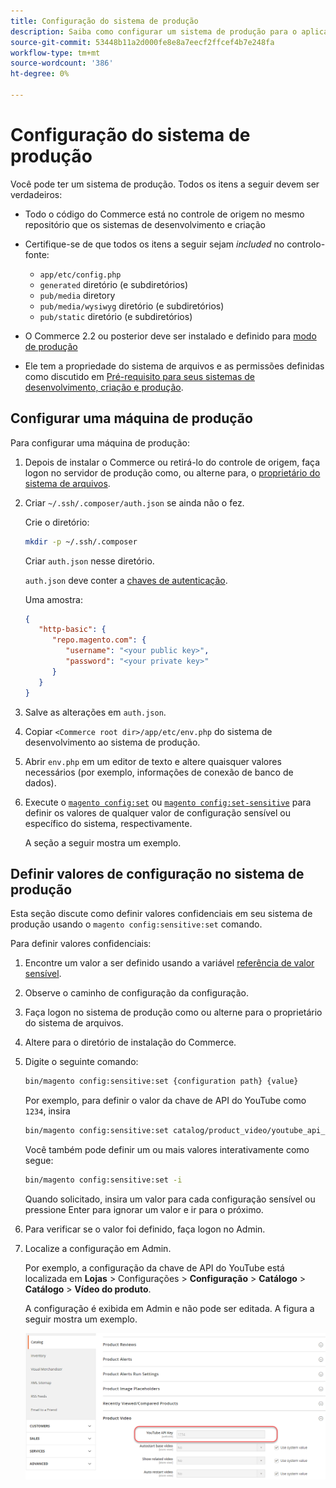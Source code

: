 ```yaml
---
title: Configuração do sistema de produção
description: Saiba como configurar um sistema de produção para o aplicativo Commerce.
source-git-commit: 53448b11a2d000fe8e8a7eecf2ffcef4b7e248fa
workflow-type: tm+mt
source-wordcount: '386'
ht-degree: 0%

---
```



# Configuração do sistema de produção

Você pode ter um sistema de produção. Todos os itens a seguir devem ser verdadeiros:

- Todo o código do Commerce está no controle de origem no mesmo repositório que os sistemas de desenvolvimento e criação
- Certifique-se de que todos os itens a seguir sejam _included_ no controlo-fonte:

   - `app/etc/config.php`
   - `generated` diretório (e subdiretórios)
   - `pub/media` diretory
   - `pub/media/wysiwyg` diretório (e subdiretórios)
   - `pub/static` diretório (e subdiretórios)

- O Commerce 2.2 ou posterior deve ser instalado e definido para [modo de produção](../bootstrap/application-modes.md#production-mode)
- Ele tem a propriedade do sistema de arquivos e as permissões definidas como discutido em [Pré-requisito para seus sistemas de desenvolvimento, criação e produção](../deployment/prerequisites.md).

## Configurar uma máquina de produção

Para configurar uma máquina de produção:

1. Depois de instalar o Commerce ou retirá-lo do controle de origem, faça logon no servidor de produção como, ou alterne para, o [proprietário do sistema de arquivos](https://glossary.magento.com/magento-file-system-owner).
1. Criar `~/.ssh/.composer/auth.json` se ainda não o fez.

   Crie o diretório:

   ```bash
   mkdir -p ~/.ssh/.composer
   ```

   Criar `auth.json` nesse diretório.

   `auth.json` deve conter a [chaves de autenticação](https://devdocs.magento.com/guides/v2.4/install-gde/prereq/connect-auth.html).

   Uma amostra:

   ```json
   {
      "http-basic": {
         "repo.magento.com": {
            "username": "<your public key>",
            "password": "<your private key>"
         }
      }
   }
   ```

1. Salve as alterações em `auth.json`.
1. Copiar `<Commerce root dir>/app/etc/env.php` do sistema de desenvolvimento ao sistema de produção.
1. Abrir `env.php` em um editor de texto e altere quaisquer valores necessários (por exemplo, informações de conexão de banco de dados).
1. Execute o [`magento config:set`](../cli/set-configuration-values.md) ou [`magento config:set-sensitive`](../cli/set-configuration-values.md) para definir os valores de qualquer valor de configuração sensível ou específico do sistema, respectivamente.

   A seção a seguir mostra um exemplo.

## Definir valores de configuração no sistema de produção

Esta seção discute como definir valores confidenciais em seu sistema de produção usando o `magento config:sensitive:set` comando.

Para definir valores confidenciais:

1. Encontre um valor a ser definido usando a variável [referência de valor sensível](../reference/config-reference-sens.md).
1. Observe o caminho de configuração da configuração.
1. Faça logon no sistema de produção como ou alterne para o proprietário do sistema de arquivos.
1. Altere para o diretório de instalação do Commerce.
1. Digite o seguinte comando:

   ```bash
   bin/magento config:sensitive:set {configuration path} {value}
   ```

   Por exemplo, para definir o valor da chave de API do YouTube como `1234`, insira

   ```bash
   bin/magento config:sensitive:set catalog/product_video/youtube_api_key 1234
   ```

   Você também pode definir um ou mais valores interativamente como segue:

   ```bash
   bin/magento config:sensitive:set -i
   ```

   Quando solicitado, insira um valor para cada configuração sensível ou pressione Enter para ignorar um valor e ir para o próximo.

1. Para verificar se o valor foi definido, faça logon no Admin.
1. Localize a configuração em Admin.

   Por exemplo, a configuração da chave de API do YouTube está localizada em **Lojas** > Configurações > **Configuração** > **Catálogo** > **Catálogo** > **Vídeo do produto**.

   A configuração é exibida em Admin e não pode ser editada. A figura a seguir mostra um exemplo.

   ![Configuração sensível no Administrador](../../assets/configuration/sensitive-set.png)

